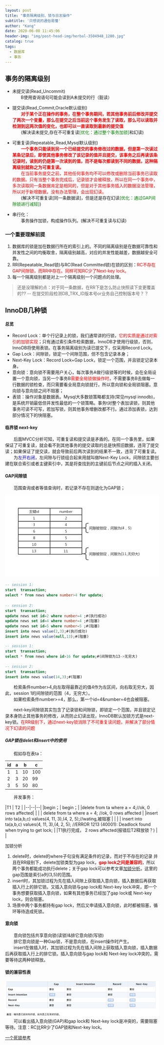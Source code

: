 ```yaml
---
layout: post
title: "事务隔离级别、锁与日志操作"
subtitle: '只想说的通俗易懂'
author: "Kang"
date: 2020-06-08 11:45:06
header-img: "img/post-head-img/herbal-3504948_1280.jpg"
catalog: true
tags:
  - 数据库
  - 事务
---
```

## 事务的隔离级别
- 未提交读(Read_Uncommit)    
&emsp;&emsp;B使用查询语句可能会读到A未提交的行（脏读）

- 提交读(Read_Commit,Oracle默认级别)  
  &emsp;&emsp;**<font color="red">对于某个正在操作的事务，在整个事务期间，若其他事务前后修改并提交了两次一个变量，那么在提交之后当前这个事务发生了读取，那么可以读取并检测到这两次值的变化，也即可以一直读取到最新的提交值</font>**      
  &emsp;&emsp;(解决读未提交,存在不可重复读<font color="green">[优化：通过整个事务加锁]</font>和幻读)

- 可重复读(Repeatable_Read,Mysql默认级别)  
&emsp;&emsp;**<font color="red">一个事务只能读到另一个已经提交的事务修改过的数据，但是第一次读过某条记录后，即使其他事务修改了该记录的值并且提交，该事务之后再读该条记录时，读到的仍是第一次读到的值，而不是每次都读到不同的数据，这种隔离级别就称之为可重复读。</font>**      
&emsp;&emsp;<font color="red">在当前事务提交之前，其他任何事务均不可以修改或删除当前事务已读取的数据。只有当整个事务完成后，记录锁才会被释放，所以在同一个事务中，多次读取同一条数据肯定是相同的，但是对于其他事务插入的数据没法管理，所以对于新增数据，没有办法管理，会出现幻读。</font>      
&emsp;&emsp;(解决不可重复读[同一条数据读]，但是还是存在幻读<font color="green">[优化：通过GAP间隙锁进行减轻]</font>)  

- 串行化：  
&emsp;&emsp;事务操作加锁，构成操作队列。(解决不可重复读与幻读)

### 一个重要理解前提
1. 数据库的锁是加在数据行所在的索引上的。不同的隔离级别是在数据可靠性和并发性之间的均衡取舍，隔离级别越高，对应的并发性能越差，数据越安全可靠。
2. RR(Repeatable_Read锁)与RC(Read Committed锁)在锁的区别：<font color="red">RC不存在GAP间隙锁，而RR中存在。同样可知RC少了Next-key lock。</font>
3. 每一个隔离级别都是对上一个隔离级别一个问题点的处理。

> 还是没理解的点：对于同一条数据，在RR下是怎么防止快照读下变更覆盖的??  -- 在提交阶段检测DB_TRX_ID版本号or业务自己控制版本号？？

## InnoDB几种锁
#### 总览
- Record Lock：单个行记录上的锁，我们通常讲的行锁，<font color="red">它的实质是通过对索引的加锁实现</font>；只有通过索引条件检索数据，InnoDB才使用行级锁，否则，InnoDB将使用表锁。在事务隔离级别为读已提交下，仅采用Record Lock。   
- Gap Lock：间隙锁，锁定一个间隙范围，但不包含记录本身；    
- Next-Key Lock：Record Lock+Gap Lock，锁定一个范围，并且锁定记录本身。     
- 意向锁：意向锁不需要用户关心，每次事务A做行级锁等的时候，会在全局设置一个意向锁，当另一个事务B<font color="red">需要全局锁做操作时</font>，不需要事务B去做每一行数据的锁检查，而只需要看全局意向锁就行，所以意向锁和全局锁阻塞。意向锁与意向锁之间不阻塞；
- 表锁：操作对象是数据表。Mysql大多数锁策略都支持(常见mysql innodb)，是系统开销最低但并发性最低的一个锁策略。事务t对整个表加读锁，则其他事务可读不可写，若加写锁，则其他事务增删改都不行。通过添加表锁，达到部分情况下的快阻塞。  

####  临界锁 next-key
&emsp;&emsp;后面MVCC分析可知，可重复读和提交读是矛盾的。在同一个事务里，如果保证了可重复读，就会看不到其他事务的提交读取的总是快照旧数据，违背了提交读；如果保证了提交读，就会导致前后两次读到的结果不一致，违背了可重复读。    
&emsp;&emsp;为<font color="blue">左开右闭</font>，左间隙与行锁组合起来用就叫做Next-Key Lock，间隙锁主要创建在联合索引或者主键索引中，其是将查找到的主键前后节点之间的插入关闭。  

####  GAP间隙锁
&emsp;&emsp;范围查询或者等值查询时，若记录不存在则退化为GAP锁；

![mysql-Next-Key Lock示例1](https://raw.githubusercontent.com/kangzhihu/images/master/mysql-%E9%97%B4%E9%9A%99%E9%94%81%E7%A4%BA%E6%84%8F%E5%9B%BE.png)

````sql
-- session 1:
start  transaction;
select * from news where number>4 for update;

-- session 2:
start  transaction;
update news set id=2 where number=4 ;#(执行成功)
update news set id=4 where number=4 ;#(阻塞)
update news set id=5 where number=5 ;#(阻塞)
insert into news value(2,3);#(执行成功)
insert into news value(null,13);#(阻塞)
````

```sql
-- session 1:
start  transaction;
select * from news where id>16 for update;#(间隙锁为13->无穷大)

-- session 2:
start  transaction;
insert into news value(14,3);#(阻塞)
```

&emsp;&emsp;检索条件number>4,向左取得最靠近的值4作为左区间，向右取无穷大，因此，session
1的间隙锁的范围（4，无穷大）。   
&emsp;&emsp;如果检索条件number>=4，那么，第一个id=4&number=4也会被阻塞。
     
&emsp;&emsp;next-key间隙锁其实包含了记录锁和间隙锁，即锁定一个范围，并且锁定记录本身防止其他事务的修改，从而防止幻读出现，InnoDB默认加锁方式是next-key锁。<font color="red">在RR级别下，通过next-key锁消除了不可重复读问题，并解决了部分情况下幻读的问题</font>

##### GAP锁在delet和insert中的使用
&emsp;&emsp;假如存在表ta：

| id | a    | b    | c    |
| -- | -- | -- | -- |
|  1 |    1 |   10 |  100 |
|  2 |    3 |   20 |   99 |
|  3 |    5 |   50 |   80 |

&emsp;&emsp;并发事务：

|T1 | T2 |
|--|--|--|
|begin；| begin；|
|delete from ta where a = 4;//ok, 0 rows affected| |
| | delete from ta where a = 4; //ok, 0 rows affected |
|insert into ta(a,b,c) values(4, 11, 3),(4, 2, 5);//wating,被阻塞 |  |
| | insert into ta(a,b,c) values(4, 11, 3),(4, 2, 5); //ERROR 1213 (40001): Deadlock found when trying to get lock; |
|T1执行完成， 2 rows affected(报错后T2释放锁？) | 	|

加锁分析
1. delete时，delete的where子句没有满足条件的记录，而对于不存在的记录 并且在RR级别下，delete加锁类型为gap lock，**<font color="red">gap lock之间是兼容的</font>**，所以两个事务都能成功执行delete；关于gap lock可以参考文章[加锁分析](https://www.cnblogs.com/tutar/p/5878651.html)。这里的gap范围是索引a列(3,5)的范围。
2. insert时，其加锁过程为先在插入间隙上获取插入意向锁，插入数据后再获取插入行上的排它锁。又插入意向锁与gap lock和 Next-key lock冲突，即一个事务想要获取插入意向锁，如果有其他事务已经加了gap lock或 Next-key lock，则会阻塞。
3. 场景中两个事务都持有gap lock，然后又申请插入意向锁，此时都被阻塞，循环等待造成死锁。

#### 意向锁
&emsp;&emsp;意向锁包括共享意向锁(读锁)&排它意向锁(写锁)    
&emsp;&emsp;排它意向锁是一种Gap锁，不是意向锁，在insert操作时产生。      
&emsp;&emsp;insert在做插入时，其加锁过程为先在插入间隙上获取插入意向锁，插入数据后再获取插入行上的排它锁。插入意向锁与gap lock和 Next-key lock冲突的，需要等待这两种锁释放。   
   
#### 锁的兼容性表    
![锁兼容矩阵](https://raw.githubusercontent.com/kangzhihu/images/master/mysql-%E9%94%81%E5%85%BC%E5%AE%B9%E8%A1%A8.jpg)  
&emsp;&emsp;可以看出插入意向锁(GAP)和gap lock和 Next-key lock是冲突的，需要阻塞等待。注意：RC比RR少了GAP锁和Next-key lock。  

[一个死锁参考](https://my.oschina.net/hebaodan/blog/1835966)
